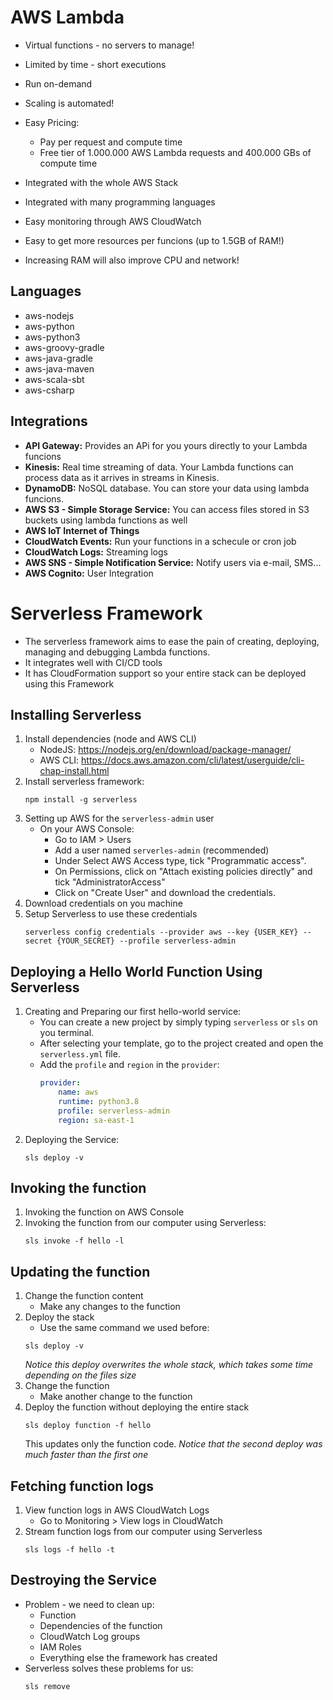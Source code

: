 # AWS Lambda

- Virtual functions - no servers to manage!
- Limited by time - short executions
- Run on-demand
- Scaling is automated!

- Easy Pricing:
    - Pay per request and compute time
    - Free tier of 1.000.000 AWS Lambda requests and 400.000 GBs of compute time

- Integrated with the whole AWS Stack
- Integrated with many programming languages
- Easy monitoring through AWS CloudWatch
- Easy to get more resources per funcions (up to 1.5GB of RAM!)
- Increasing RAM will also improve CPU and network!

## Languages
- aws-nodejs 
- aws-python
- aws-python3
- aws-groovy-gradle
- aws-java-gradle
- aws-java-maven
- aws-scala-sbt
- aws-csharp

## Integrations
- **API Gateway:** Provides an APi for you yours directly to your Lambda funcions
- **Kinesis:** Real time streaming of data. Your Lambda functions can process data as it arrives in streams in Kinesis.
- **DynamoDB:** NoSQL database. You can store your data using lambda funcions.
- **AWS S3 - Simple Storage Service:** You can access files stored in S3 buckets using lambda functions as well
- **AWS IoT Internet of Things** 
- **CloudWatch Events:** Run your functions in a schecule or cron job
- **CloudWatch Logs:** Streaming logs
- **AWS SNS - Simple Notification Service:** Notify users via e-mail, SMS... 
- **AWS Cognito:** User Integration


# Serverless Framework
- The serverless framework aims to ease the pain of creating, deploying, managing and debugging Lambda functions.
- It integrates well with CI/CD tools
- It has CloudFormation support so your entire stack can be deployed using this Framework

## Installing Serverless
1. Install dependencies (node and AWS CLI)
    - NodeJS: https://nodejs.org/en/download/package-manager/
    - AWS CLI: https://docs.aws.amazon.com/cli/latest/userguide/cli-chap-install.html
2. Install serverless framework:
    ```
    npm install -g serverless
    ```
3. Setting up AWS for the `serverless-admin` user
    - On your AWS Console:
        - Go to IAM > Users 
        - Add a user named `serverles-admin` (recommended)
        - Under Select AWS Access type, tick "Programmatic access".
        - On Permissions, click on "Attach existing policies directly" and tick "AdministratorAccess"
        - Click on "Create User" and download the credentials.
4. Download credentials on you machine
5. Setup Serverless to use these credentials
    ``` 
    serverless config credentials --provider aws --key {USER_KEY} --secret {YOUR_SECRET} --profile serverless-admin
    ```

## Deploying a Hello World Function Using Serverless
1. Creating and Preparing our first hello-world service:
    - You can create a new project by simply typing `serverless` or `sls` on you terminal.
    - After selecting your template, go to the project created and open the `serverless.yml` file.
    - Add the `profile` and `region` in the `provider`:
        ```yml
        provider:
            name: aws
            runtime: python3.8
            profile: serverless-admin
            region: sa-east-1
        ```  
2. Deploying the Service:
    ```
    sls deploy -v
    ```

## Invoking the function
1. Invoking the function on AWS Console
2. Invoking the function from our computer using Serverless:
    ```
    sls invoke -f hello -l
    ```

## Updating the function
1. Change the function content
    - Make any changes to the function
2. Deploy the stack
    - Use the same command we used before:
    ```
    sls deploy -v
    ```
    *Notice this deploy overwrites the whole stack, which takes some time depending on the files size*
3. Change the function
    - Make another change to the function
4. Deploy the function without deploying the entire stack
    ```
    sls deploy function -f hello
    ```
    This updates only the function code.
    *Notice that the second deploy was much faster than the first one*


## Fetching function logs
1. View function logs in AWS CloudWatch Logs
    - Go to Monitoring > View logs in CloudWatch
2. Stream function logs from our computer using Serverless
    ```
    sls logs -f hello -t
    ```

## Destroying the Service
- Problem - we need to clean up:
    - Function
    - Dependencies of the function
    - CloudWatch Log groups
    - IAM Roles
    - Everything else the framework has created
- Serverless solves these problems for us:
    ```
    sls remove
    ```